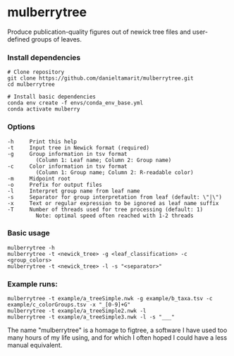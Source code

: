 # mulberrytree

Produce publication-quality figures out of newick tree files and user-defined groups of leaves.


### Install dependencies
```
# Clone repository
git clone https://github.com/danieltamarit/mulberrytree.git
cd mulberrytree

# Install basic dependencies
conda env create -f envs/conda_env_base.yml
conda activate mulberry

```


### Options
```
-h     Print this help
-t     Input tree in Newick format (required)
-g     Group information in tsv format
         (Column 1: Leaf name; Column 2: Group name)
-c     Color information in tsv format
         (Column 1: Group name; Column 2: R-readable color)
-m     Midpoint root
-o     Prefix for output files
-l     Interpret group name from leaf name
-s     Separator for group interpretation from leaf (default: \"|\")
-x     Text or regular expression to be ignored as leaf name suffix
-T     Number of threads used for tree processing (default: 1)
         Note: optimal speed often reached with 1-2 threads
```

### Basic usage
```
mulberrytree -h
mulberrytree -t <newick_tree> -g <leaf_classification> -c <group_colors>
mulberrytree -t <newick_tree> -l -s "<separator>"
```

### Example runs:
```
mulberrytree -t example/a_treeSimple.nwk -g example/b_taxa.tsv -c example/c_colorGroups.tsv -x "_[0-9]+G"
mulberrytree -t example/a_treeSimple2.nwk -l
mulberrytree -t example/a_treeSimple3.nwk -l -s "___"
```



The name "mulberrytree" is a homage to figtree, a software I have used too many hours of my life using, and for which I often hoped I could have a less manual equivalent.
